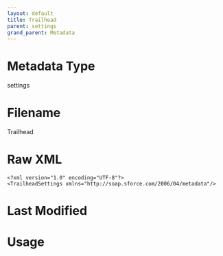 ```yaml
---
layout: default
title: Trailhead
parent: settings
grand_parent: Metadata
---
```

# Metadata Type
settings


# Filename 
Trailhead


# Raw XML
```
<?xml version="1.0" encoding="UTF-8"?>
<TrailheadSettings xmlns="http://soap.sforce.com/2006/04/metadata"/>
```


# Last Modified


# Usage
